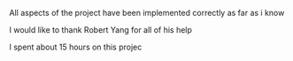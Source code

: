 All aspects of the project have been implemented correctly as far as i know

I would like to thank Robert Yang for all of his help

I spent about 15 hours on this projec
